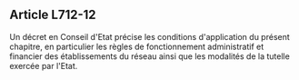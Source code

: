 Article L712-12
----
Un décret en Conseil d'Etat précise les conditions d'application du présent
chapitre, en particulier les règles de fonctionnement administratif et financier
des établissements du réseau ainsi que les modalités de la tutelle exercée par
l'Etat.
